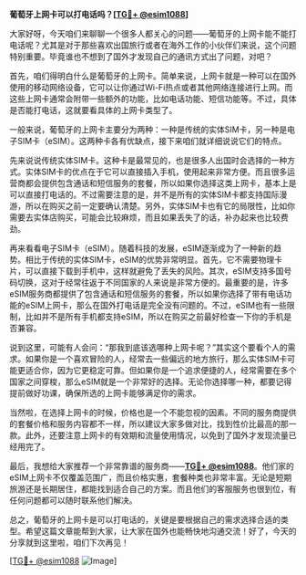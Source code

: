 **葡萄牙上网卡可以打电话吗？[[TG💪+ @esim1088](https://t.me/s/esim1088)]**

大家好呀，今天咱们来聊聊一个很多人都关心的问题——葡萄牙的上网卡能不能打电话呢？尤其是对于那些喜欢出国旅行或者在海外工作的小伙伴们来说，这个问题特别重要。毕竟谁也不想到了国外才发现自己的通讯方式出了问题，对吧？

首先，咱们得明白什么是葡萄牙的上网卡。简单来说，上网卡就是一种可以在国外使用的移动网络设备，它可以让你通过Wi-Fi热点或者其他网络连接进行上网。而这些上网卡通常会附带一些额外的功能，比如电话功能、短信功能等。不过，具体是否能打电话，这就要看具体的上网卡类型了。

一般来说，葡萄牙的上网卡主要分为两种：一种是传统的实体SIM卡，另一种是电子SIM卡（eSIM）。这两种卡各有优缺点，接下来咱们就详细说说它们的特点。

先来说说传统实体SIM卡。这种卡是最常见的，也是很多人出国时会选择的一种方式。实体SIM卡的优点在于它可以直接插入手机，使用起来非常方便。而且很多运营商都会提供包含通话和短信服务的套餐，所以如果你选择这类上网卡，基本上是可以直接打电话的。不过需要注意的是，并不是所有的实体SIM卡都支持国际漫游，所以在购买之前一定要确认清楚。另外，实体SIM卡也有它的局限性，比如你需要去实体店购买，可能会比较麻烦，而且如果丢失了的话，补办起来也比较费劲。

再来看看电子SIM卡（eSIM）。随着科技的发展，eSIM逐渐成为了一种新的趋势。相比于传统的实体SIM卡，eSIM的优势非常明显。首先，它不需要物理卡片，可以直接下载到手机中，这样就避免了丢失的风险。其次，eSIM支持多国号码切换，这对于经常往返于不同国家的人来说是非常方便的。最重要的是，许多eSIM服务商都提供了包含通话和短信服务的套餐，所以如果你选择了带有电话功能的eSIM上网卡，那么在国外打电话是完全没有问题的。不过，eSIM也有一些限制，比如并不是所有手机都支持eSIM，所以在购买之前最好检查一下你的手机是否兼容。

说到这里，可能有人会问：“那我到底该选哪种上网卡呢？”其实这个要看个人的需求。如果你是一个喜欢冒险的人，经常去一些偏远的地方旅行，那么实体SIM卡可能更适合你，因为它更稳定可靠。但如果你是一个追求便捷的人，经常需要在多个国家之间穿梭，那么eSIM就是一个非常好的选择。无论你选择哪一种，都要记得提前做好功课，确保所选的上网卡能够满足你的需求。

当然啦，在选择上网卡的时候，价格也是一个不能忽视的因素。不同的服务商提供的套餐价格和服务内容都不一样，所以建议大家多做对比，找到性价比最高的那一款。此外，还要注意上网卡的有效期和流量使用情况，以免到了国外才发现流量已经用完了。

最后，我想给大家推荐一个非常靠谱的服务商——**[TG💪+ @esim1088](https://t.me/s/esim1088)**。他们家的eSIM上网卡不仅覆盖范围广，而且价格实惠，套餐种类也非常丰富。无论是短期旅游还是长期居住，都能找到适合自己的方案。而且他们的客服服务也很到位，有任何问题都可以随时联系他们解决。

总之，葡萄牙的上网卡是可以打电话的，关键是要根据自己的需求选择合适的类型。希望这篇文章能帮到大家，让大家在国外也能畅快地沟通交流！好了，今天的分享就到这里啦，咱们下次再见！

[[TG💪+ @esim1088](https://t.me/s/esim1088) ![Image](https://i.postimg.cc/4NQfJmqS/Snipaste-2025-05-13-00-14-12.png)]